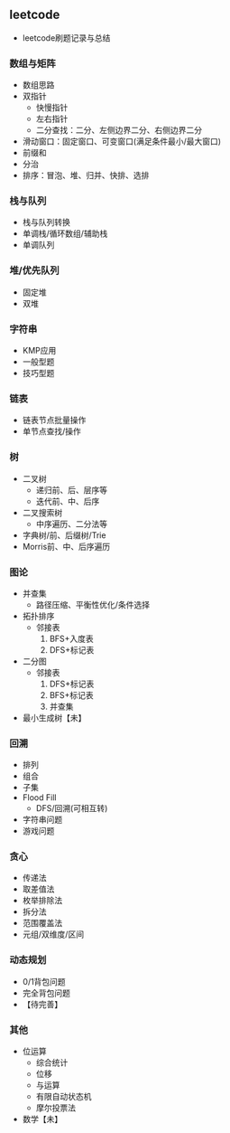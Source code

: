 ## leetcode
 - leetcode刷题记录与总结

### 数组与矩阵
 - 数组思路
 - 双指针
    - 快慢指针
    - 左右指针
    - 二分查找：二分、左侧边界二分、右侧边界二分
 - 滑动窗口：固定窗口、可变窗口(满足条件最小/最大窗口)
 - 前缀和
 - 分治
 - 排序：冒泡、堆、归并、快排、选排

### 栈与队列
 - 栈与队列转换
 - 单调栈/循环数组/辅助栈
 - 单调队列

### 堆/优先队列
 - 固定堆
 - 双堆

### 字符串
 - KMP应用
 - 一般型题
 - 技巧型题

### 链表
 - 链表节点批量操作
 - 单节点查找/操作

### 树
 - 二叉树
    - 递归前、后、层序等
    - 迭代前、中、后序
 - 二叉搜索树
    - 中序遍历、二分法等
 - 字典树/前、后缀树/Trie
 - Morris前、中、后序遍历

### 图论
 - 并查集
   - 路径压缩、平衡性优化/条件选择
 - 拓扑排序
   - 邻接表
      1. BFS+入度表
      2. DFS+标记表
 - 二分图
   - 邻接表
      1. DFS+标记表
      2. BFS+标记表
      3. 并查集
 - 最小生成树【未】

### 回溯
 - 排列
 - 组合
 - 子集
 - Flood Fill
   - DFS/回溯(可相互转)
 - 字符串问题
 - 游戏问题

### 贪心
 - 传递法
 - 取差值法
 - 枚举排除法
 - 拆分法
 - 范围覆盖法
 - 元组/双维度/区间

### 动态规划
 - 0/1背包问题
 - 完全背包问题
 - 【待完善】

### 其他
 - 位运算
   - 综合统计
   - 位移
   - 与运算
   - 有限自动状态机
   - 摩尔投票法
 - 数学【未】